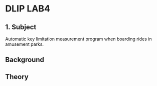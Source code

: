 # DLIP LAB4

## 1. Subject
Automatic key limitation measurement program when boarding rides in amusement parks.

## Background

## Theory
